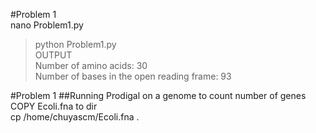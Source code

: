 #Problem 1  
nano Problem1.py   
> python Problem1.py  
OUTPUT  
> Number of amino acids: 30  
>Number of bases in the open reading frame: 93

#Problem 1 
##Running Prodigal on a genome to count number of genes
COPY Ecoli.fna to dir   
cp /home/chuyascm/Ecoli.fna .  
